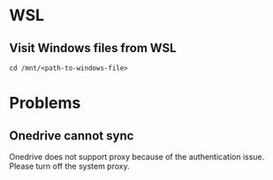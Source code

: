 # WSL
## Visit Windows files from WSL
```
cd /mnt/<path-to-windows-file>
```

# Problems
## Onedrive cannot sync
Onedrive does not support proxy because of the authentication issue. Please turn off the system proxy.
